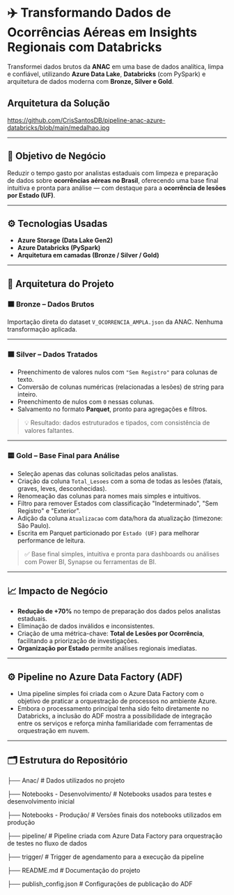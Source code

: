 # ✈️ Transformando Dados de Ocorrências Aéreas em Insights Regionais com Databricks

Transformei dados brutos da **ANAC** em uma base de dados analítica, limpa e confiável, utilizando **Azure Data Lake**, **Databricks** (com PySpark) e arquitetura de dados moderna com **Bronze, Silver e Gold**.





## Arquitetura da Solução
https://github.com/CrisSantosDB/pipeline-anac-azure-databricks/blob/main/medalhao.jpg










---

## 💼 Objetivo de Negócio

Reduzir o tempo gasto por analistas estaduais com limpeza e preparação de dados sobre **ocorrências aéreas no Brasil**, oferecendo uma base final intuitiva e pronta para análise — com destaque para a **ocorrência de lesões por Estado (UF)**.

---

## ⚙️ Tecnologias Usadas

- **Azure Storage (Data Lake Gen2)**
- **Azure Databricks (PySpark)**
- **Arquitetura em camadas (Bronze / Silver / Gold)**

---

## 🧱 Arquitetura do Projeto

### 🟫 Bronze – Dados Brutos
Importação direta do dataset `V_OCORRENCIA_AMPLA.json` da ANAC. Nenhuma transformação aplicada.

---

### 🟪 Silver – Dados Tratados
- Preenchimento de valores nulos com `"Sem Registro"` para colunas de texto.
- Conversão de colunas numéricas (relacionadas a lesões) de string para inteiro.
- Preenchimento de nulos com `0` nessas colunas.
- Salvamento no formato **Parquet**, pronto para agregações e filtros.

> 💡 Resultado: dados estruturados e tipados, com consistência de valores faltantes.

---

### 🟨 Gold – Base Final para Análise
- Seleção apenas das colunas solicitadas pelos analistas.
- Criação da coluna `Total_Lesoes` com a soma de todas as lesões (fatais, graves, leves, desconhecidas).
- Renomeação das colunas para nomes mais simples e intuitivos.
- Filtro para remover Estados com classificação "Indeterminado", "Sem Registro" e "Exterior".
- Adição da coluna `Atualizacao` com data/hora da atualização (timezone: São Paulo).
- Escrita em Parquet particionado por `Estado (UF)` para melhorar performance de leitura.

> ✅ Base final simples, intuitiva e pronta para dashboards ou análises com Power BI, Synapse ou ferramentas de BI.

---

## 📈 Impacto de Negócio

- **Redução de +70%** no tempo de preparação dos dados pelos analistas estaduais.
- Eliminação de dados inválidos e inconsistentes.
- Criação de uma métrica-chave: **Total de Lesões por Ocorrência**, facilitando a priorização de investigações.
- **Organização por Estado** permite análises regionais imediatas.
---
## ⚙️ Pipeline no Azure Data Factory (ADF)

- Uma pipeline simples foi criada com o Azure Data Factory com o objetivo de praticar a orquestração de processos no ambiente Azure.
- Embora o processamento principal tenha sido feito diretamente no Databricks, a inclusão do ADF mostra a possibilidade de integração entre os serviços e reforça minha familiaridade com ferramentas de orquestração em nuvem.
---
## 🗂️ Estrutura do Repositório

├── Anac/                           # Dados utilizados no projeto


├── Notebooks - Desenvolvimento/   # Notebooks usados para testes e desenvolvimento inicial


├── Notebooks - Produção/          # Versões finais dos notebooks utilizados em produção


├── pipeline/                      # Pipeline criada com Azure Data Factory para orquestração de testes no fluxo de dados


├── trigger/                       # Trigger de agendamento para a execução da pipeline


├── README.md                      # Documentação do projeto


├── publish_config.json           # Configurações de publicação do ADF




